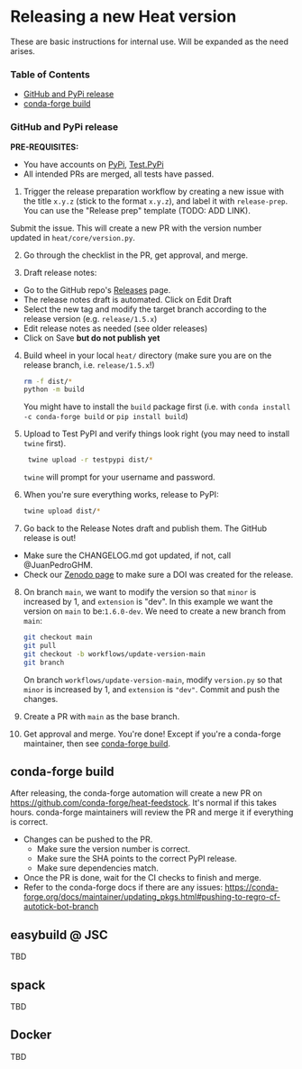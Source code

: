 # Releasing a new Heat version

These are basic instructions for internal use. Will be expanded as the need arises.

### Table of Contents
- [GitHub and PyPi release](#github-and-pypi-release)
- [conda-forge build](#conda-forge-build)

### GitHub and PyPi release

**PRE-REQUISITES:**

- You have accounts on [PyPi](https://pypi.org/), [Test.PyPi](https://test.pypi.org/)
- All intended PRs are merged, all tests have passed.

1. Trigger the release preparation workflow by creating a new issue with the title `x.y.z` (stick to the format `x.y.z`), and label it with `release-prep`. You can use the "Release prep"  template (TODO: ADD LINK).

Submit the issue. This will create a new PR with the version number updated in `heat/core/version.py`.


2. Go through the checklist in the PR, get approval, and merge.

3. Draft release notes:

  - Go to the GitHub repo's [Releases](https://github.com/helmholtz-analytics/heat/releases) page.
  - The release notes draft is automated. Click on Edit Draft
  - Select the new tag and modify the target branch according to the release version (e.g. `release/1.5.x`)
  - Edit release notes as needed (see older releases)
  - Click on Save **but do not publish yet**

4. Build wheel in your local `heat/` directory (make sure you are on the release branch, i.e. `release/1.5.x`!)

   ```bash
   rm -f dist/*
   python -m build
   ```

   You might have to install the `build` package first (i.e. with `conda install -c conda-forge build` or `pip install build`)

5. Upload to Test PyPI and verify things look right (you may need to install `twine` first).

    ```bash
     twine upload -r testpypi dist/*
     ```

    `twine` will prompt for your username and password.

6. When you're sure everything works, release to PyPI:

   ```bash
   twine upload dist/*
   ```

7. Go back to the Release Notes draft and publish them. The GitHub release is out!

  - Make sure the CHANGELOG.md got updated, if not, call @JuanPedroGHM.
  - Check our [Zenodo page](https://zenodo.org/doi/10.5281/zenodo.2531472) to make sure a DOI was created for the release.

8. On branch `main`,  we want to modify the version so that `minor` is increased by 1, and  `extension` is "dev".  In this example we want the version on `main` to be:`1.6.0-dev`. We need to create a new branch from `main`:

    ```bash
    git checkout main
    git pull
    git checkout -b workflows/update-version-main
    git branch
    ```

    On branch `workflows/update-version-main`, modify `version.py` so that `minor` is increased by 1, and `extension` is `"dev"`. Commit and push the changes.

9. Create a PR with `main` as the base branch.

10. Get approval and merge. You're done! Except if you're a conda-forge maintainer, then see [conda-forge build](#conda-forge-build).

## conda-forge build
After releasing, the conda-forge automation will create a new PR on https://github.com/conda-forge/heat-feedstock. It's normal if this takes hours. conda-forge maintainers will review the PR and merge it if everything is correct.
  - Changes can be pushed to the PR.
    - Make sure the version number is correct.
    - Make sure the SHA points to the correct PyPI release.
    - Make sure dependencies match.
  - Once the PR is done, wait for the CI checks to finish and merge.
  - Refer to the conda-forge docs if there are any issues: https://conda-forge.org/docs/maintainer/updating_pkgs.html#pushing-to-regro-cf-autotick-bot-branch

## easybuild @ JSC
TBD

## spack
TBD

## Docker
TBD
